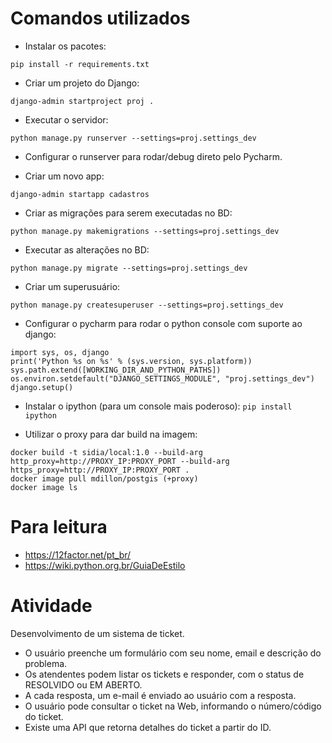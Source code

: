 # Comandos utilizados

- Instalar os pacotes:

`pip install -r requirements.txt`

- Criar um projeto do Django:

`django-admin startproject proj .`

- Executar o servidor:

`python manage.py runserver --settings=proj.settings_dev`

- Configurar o runserver para rodar/debug direto pelo Pycharm.

- Criar um novo app:

`django-admin startapp cadastros`

- Criar as migrações para serem executadas no BD:

`python manage.py makemigrations --settings=proj.settings_dev`

- Executar as alterações no BD:

`python manage.py migrate --settings=proj.settings_dev`

- Criar um superusuário:

`python manage.py createsuperuser --settings=proj.settings_dev`


- Configurar o pycharm para rodar o python console com suporte ao django:

```
import sys, os, django
print('Python %s on %s' % (sys.version, sys.platform))
sys.path.extend([WORKING_DIR_AND_PYTHON_PATHS])
os.environ.setdefault("DJANGO_SETTINGS_MODULE", "proj.settings_dev")
django.setup()
```

- Instalar o ipython (para um console mais poderoso): `pip install ipython`

- Utilizar o proxy para dar build na imagem:

```
docker build -t sidia/local:1.0 --build-arg http_proxy=http://PROXY_IP:PROXY_PORT --build-arg https_proxy=http://PROXY_IP:PROXY_PORT .
docker image pull mdillon/postgis (+proxy)
docker image ls
```

Para leitura
===

 - https://12factor.net/pt_br/
 - https://wiki.python.org.br/GuiaDeEstilo
 
 
Atividade
===

Desenvolvimento de um sistema de ticket.

- O usuário preenche um formulário com seu nome, email e descrição do problema.
- Os atendentes podem listar os tickets e responder, com o status de RESOLVIDO ou EM ABERTO.
- A cada resposta, um e-mail é enviado ao usuário com a resposta.
- O usuário pode consultar o ticket na Web, informando o número/código do ticket.
- Existe uma API que retorna detalhes do ticket a partir do ID.



